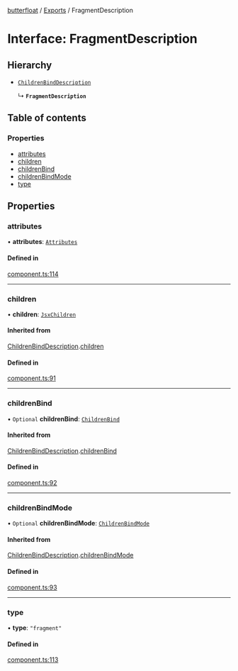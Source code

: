 [butterfloat](../README.md) / [Exports](../modules.md) / FragmentDescription

# Interface: FragmentDescription

## Hierarchy

- [`ChildrenBindDescription`](ChildrenBindDescription.md)

  ↳ **`FragmentDescription`**

## Table of contents

### Properties

- [attributes](FragmentDescription.md#attributes)
- [children](FragmentDescription.md#children)
- [childrenBind](FragmentDescription.md#childrenbind)
- [childrenBindMode](FragmentDescription.md#childrenbindmode)
- [type](FragmentDescription.md#type)

## Properties

### attributes

• **attributes**: [`Attributes`](../modules.md#attributes)

#### Defined in

[component.ts:114](https://github.com/WorldMaker/butterfloat/blob/65246bd/component.ts#L114)

___

### children

• **children**: [`JsxChildren`](../modules.md#jsxchildren)

#### Inherited from

[ChildrenBindDescription](ChildrenBindDescription.md).[children](ChildrenBindDescription.md#children)

#### Defined in

[component.ts:91](https://github.com/WorldMaker/butterfloat/blob/65246bd/component.ts#L91)

___

### childrenBind

• `Optional` **childrenBind**: [`ChildrenBind`](../modules.md#childrenbind)

#### Inherited from

[ChildrenBindDescription](ChildrenBindDescription.md).[childrenBind](ChildrenBindDescription.md#childrenbind)

#### Defined in

[component.ts:92](https://github.com/WorldMaker/butterfloat/blob/65246bd/component.ts#L92)

___

### childrenBindMode

• `Optional` **childrenBindMode**: [`ChildrenBindMode`](../modules.md#childrenbindmode)

#### Inherited from

[ChildrenBindDescription](ChildrenBindDescription.md).[childrenBindMode](ChildrenBindDescription.md#childrenbindmode)

#### Defined in

[component.ts:93](https://github.com/WorldMaker/butterfloat/blob/65246bd/component.ts#L93)

___

### type

• **type**: ``"fragment"``

#### Defined in

[component.ts:113](https://github.com/WorldMaker/butterfloat/blob/65246bd/component.ts#L113)
